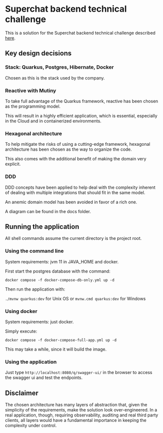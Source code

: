 # Superchat backend technical challenge

This is a solution for the Superchat backend technical challenge described [here](https://www.notion.so/Backend-Technical-Challenge-c78b96ca4291429aba79aefe1721c7e8).

## Key design decisions

### Stack: Quarkus, Postgres, Hibernate, Docker

Chosen as this is the stack used by the company.

### Reactive with Mutiny

To take full advantage of the Quarkus framework, reactive has been chosen as the programming model.

This will result in a highly efficient application, which is essential, especially in the Cloud and in containerized environments.

### Hexagonal architecture

To help mitigate the risks of using a cutting-edge framework, hexagonal architecture has been chosen as the way to organize the code.

This also comes with the additional benefit of making the domain very explicit.

### DDD

DDD concepts have been applied to help deal with the complexity inherent of dealing with multiple integrations that should fit in the same model.

An anemic domain model has been avoided in favor of a rich one.

A diagram can be found in the docs folder.

## Running the application

All shell commands assume the current directory is the project root.

### Using the command line

System requirements: jvm 11 in JAVA_HOME and docker.

First start the postgres database with the command:

`docker compose -f docker-compose-db-only.yml up -d`

Then run the application with:

`./mvnw quarkus:dev` for Unix OS or `mvnw.cmd quarkus:dev` for Windows

### Using docker

System requirements: just docker.

Simply execute:

`docker compose -f docker-compose-full-app.yml up -d`

This may take a while, since it will build the image.

### Using the application

Just type `http://localhost:8080/q/swagger-ui/` in the browser to access the swagger ui and test the endpoints.

## Disclaimer

The chosen architecture has many layers of abstraction that, given the simplicity of the requirements, make the solution look over-engineered.
In a real application, though, requiring observability, auditing and real third party clients, all layers would have a fundamental importance in keeping the complexity under control.